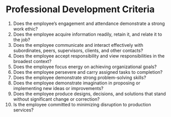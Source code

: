 # Professional Development Criteria

1. Does the employee’s engagement and attendance demonstrate a strong work ethic?
2. Does the employee acquire information readily, retain it, and relate it to the job?
3. Does the employee communicate and interact effectively with subordinates, peers, supervisors, clients, and other contacts?
4. Does the employee accept responsibility and view responsibilities in the broadest context?
5. Does the employee focus energy on achieving organizational goals?
6. Does the employee persevere and carry assigned tasks to completion?
7. Does the employee demonstrate strong problem-solving skills?
8. Does the employee demonstrate imagination in proposing or implementing new ideas or improvements?
9. Does the employee produce designs, decisions, and solutions that stand without significant change or correction?
10. Is the employee committed to minimizing disruption to production services?
